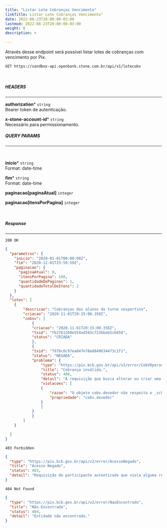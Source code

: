 ```yaml
---
title: "Listar Lote Cobranças Vencimento"
linkTitle: Listar Lote Cobranças Vencimento"
date: 2022-08-23T20:00:00-03:00
lastmod: 2022-08-23T20:00:00-03:00
weight: 8
description: >
  
---
```


Através desse endpoint será possível listar lotes de cobranças com vencimento por Pix.


```
GET https://sandbox-api.openbank.stone.com.br/api/v1/lotecobv
```
<br>

##### **HEADERS**
---

**authorization*** `string`
<br> Bearer token de autenticação.

**x-stone-account-id*** `string`
<br> Necessário para permissionamento.
<br>

##### **QUERY PARAMS**
---
<br>

**inicio*** `string`
<br>Format: date-time

**fim*** `string`
<br>Format: date-time

**paginacao[paginaAtual]** `integer`

**paginacao[itensPorPagina]** `integer`

<br>

##### **Response**
---

```
200 OK
```

```json
{
  "parametros": {
    "inicio": "2020-01-01T00:00:00Z",
    "fim": "2020-12-01T23:59:59Z",
    "paginacao": {
      "paginaAtual": 0,
      "itensPorPagina": 100,
      "quantidadeDePaginas": 1,
      "quantidadeTotalDeItens": 2
    }
  },
  "lotes": [
    {
        "descricao": "Cobranças dos alunos do turno vespertino",
        "criacao": "2020-11-01T20:15:00.358Z",
        "cobsv": [
            {
            "criacao": "2020-11-01T20:15:00.358Z",
            "txid": "fb2761260e554ad593c7226beb5cb650",
            "status": "CRIADA"
            },
            {
            "txid": "7978c0c97ea847e78e8849634473c1f1",
            "status": "NEGADA",
            "problema": {
                "type": "https://pix.bcb.gov.br/api/v2/error/CobVOperacaoInvalida",
                "title": "Cobrança inválida.",
                "status": 400,
                "detail": "A requisição que busca alterar ou criar uma cobrança com vencimento não respeita o _schema_ ou está semanticamente errada.",
                "violacoes": [
                {
                    "razao": "O objeto cobv.devedor não respeita o _schema_.",
                    "propriedade": "cobv.devedor"
                }
                ]
            }
            }
        ]
    }

  ]
}
```

```
403 Forbidden
```

```json
{
  "type": "https://pix.bcb.gov.br/api/v2/error/AcessoNegado",
  "title": "Acesso Negado",
  "status": 403,
  "detail": "Requisição de participante autenticado que viola alguma regra de autorização."
}
```

```
404 Not Found
```

```json
{
  "type": "https://pix.bcb.gov.br/api/v2/error/NaoEncontrado",
  "title": "Não Encontrado",
  "status": 404,
  "detail": "Entidade não encontrada."
}
```